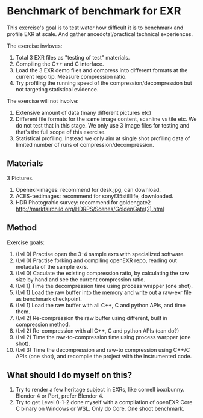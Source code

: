 # Benchmark of benchmark for EXR
This exercise's goal is to test water how difficult it is to benchmark and profile EXR at scale.
And gather ancedotal/practical technical experiences. 

The exercise invloves:
1. Total 3 EXR files as "testing of test" materials.
2. Compiling the C++ and C interface.
3. Load the 3 EXR demo files and compress into different formats at the current repo tip. Measure compression ratio.
4. Try profiling the running speed of the compression/decompression but not targeting statistical evidence.

The exercise will not involve:
1. Extensive amount of data (many different pictures etc)
2. Different file formats for the same image content, scanline vs tile etc. We do not test that in this stage. We only use 3 image files for testing and that's the full scope of this exercise.
3. Statistical profiling. Instead we only aim at single shot profiling data of limited number of runs of compression/decompression.

## Materials

3 Pictures.

1. Openexr-images: recommend for desk.jpg, can download.
2. ACES-testimages: recommend for sonyf35stilllife, downloaded.
3. HDR Photograhic survey: recommend for goldengate2 http://markfairchild.org/HDRPS/Scenes/GoldenGate(2).html

## Method

Exercise goals:

1. (Lvl 0) Practise open the 3-4 sample exrs with specialized software.
2. (Lvl 0) Practise forking and compiling openEXR repo, reading out metadata of the sample exrs.
3. (Lvl 0) Caculate the existing compression ratio, by calculating the raw size by hand and see the current compression ratio. 
4. (Lvl 1) Time the decompression time using process wrapper (one shot).
5. (Lvl 1) Load the raw buffer into the memory and write out a raw-exr file as benchmark checkpoint.
6. (Lvl 1) Load the raw buffer with all C++, C and python APIs, and time them.
7. (Lvl 2) Re-compression the raw buffer using different, built in compression method.
8. (Lvl 2) Re-compression with all C++, C and python APIs (can do?)
9. (Lvl 2) Time the raw-to-compression time using process warpper (one shot).
10. (Lvl 3) Time the decompression and raw-to compression using C++/C APIs (one shot), and recomplie the project with the instrumented code.

## What should I do myself on this?

1. Try to render a few heritage subject in EXRs, like cornell box/bunny. Blender 4 or Pbrt, prefer Blender 4.
2. Try to get Level 0-1-2 done myself with a compliation of openEXR Core C binary on Windows or WSL. Only do Core. One shoot benchmark.
